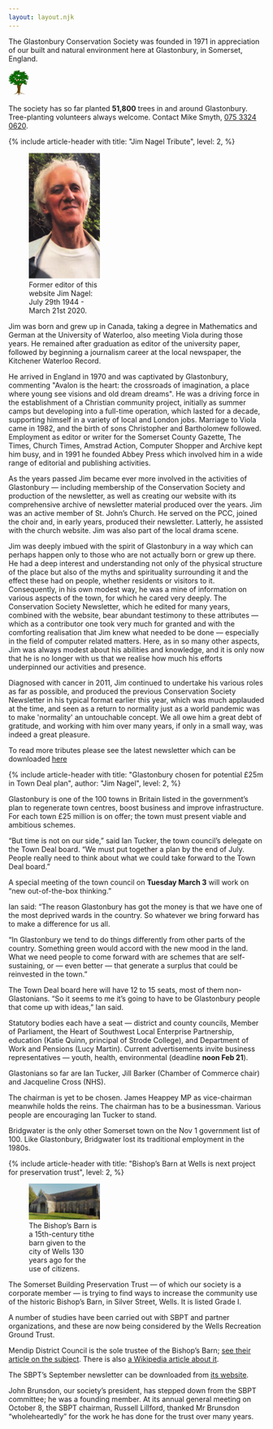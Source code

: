 ```yaml
---
layout: layout.njk
---
```


<section class="boxout italic sans" aria-label="About the society">

<p class="highlight">
	The Glastonbury Conservation Society was founded in 1971
	in appreciation of our built and natural environment
	here at Glastonbury, in Somerset, England.
</p>

<img class="float-left" alt="" src="/img/tree2aw.png" style="width: 3em">

The society has so far planted **51,800** trees in and around Glastonbury.
Tree-planting volunteers always welcome.
Contact Mike Smyth, [075 3324 0620](tel:+447533240620).

</section>

<article>

{% include article-header with
	title: "Jim Nagel Tribute",
	level: 2,
%}

<figure class="float-right" style="width: 10em">
<img src="/img/jim.png" alt="Jim Nagel RIP, July 29th 1944 - March 21st 2020">
<figcaption>
Former editor of this website Jim Nagel: July 29th 1944 - March 21st 2020.
</figcaption>
</figure>

Jim was born and grew up in Canada, taking a degree in Mathematics and German at the University of Waterloo, also meeting Viola during those years. He remained after graduation as editor of the university paper, followed by beginning a journalism career at the local newspaper, the Kitchener Waterloo
Record.

He arrived in England in 1970 and was captivated by Glastonbury, commenting "Avalon is the heart: the crossroads of imagination, a place where young see visions and old dream dreams". He was a driving force in the establishment of a Christian community project, initially as summer camps but developing into a full-time operation, which lasted for a decade, supporting himself in a variety of local and London jobs. Marriage to Viola came in 1982, and the birth of sons Christopher and Bartholomew followed. Employment as
editor or writer for the Somerset County Gazette, The Times, Church Times, Amstrad Action, Computer Shopper and Archive kept him busy, and in 1991 he founded Abbey Press which involved him in a wide range of editorial and publishing activities.

As the years passed Jim became ever more involved in the activities of Glastonbury — including membership of the Conservation Society and production of the newsletter, as well as creating our website with its comprehensive archive of newsletter material produced over the years. Jim was an active member of St. John’s Church. He served on the PCC, joined the choir and, in early years, produced their newsletter. Latterly, he assisted with the church website. Jim was also part of the local drama scene.

Jim was deeply imbued with the spirit of Glastonbury in a way which can perhaps happen only to those who are not actually born or grew up there. He had a deep interest and understanding not only of the physical structure of the place but also of the myths and spirituality surrounding it and the effect these had on people, whether residents or visitors to it. Consequently, in his own modest way, he was a mine of information on various aspects of the town, for which he cared very deeply. The Conservation Society
Newsletter, which he edited for many years, combined with the website, bear abundant testimony to these attributes — which as a contributor one took very much for granted and with the comforting realisation that Jim knew what needed to be done — especially in the field of computer related matters. Here, as in so many other aspects, Jim was always modest about his abilities and knowledge, and it is only now that he is no longer with us that
we realise how much his efforts underpinned our activities and presence.

Diagnosed with cancer in 2011, Jim continued to undertake his various roles as far as possible, and produced the previous Conservation Society Newsletter in his typical format earlier this year, which was much applauded at the time, and seen as a return to normality just as a world pandemic was to make 'normality' an untouchable concept. We all owe him a great debt of gratitude, and working with him over many years, if only in a small way, was indeed a great pleasure.

To read more tributes please see the latest newsletter which can be downloaded <a href="./newsletter/pdf/155.pdf">here</a>

</article>

<article>

{% include article-header with
	title: "Glastonbury chosen for potential £25m in Town Deal plan",
	author: "Jim Nagel",
	level: 2,
%}

Glastonbury is one of the 100 towns in Britain listed in the
government’s plan to regenerate town centres, boost business and improve
infrastructure. For each town £25 million is on offer; the town must
present viable and ambitious schemes.

“But time is not on our side,” said Ian Tucker, the town council’s
delegate on the Town Deal board. “We must put together a plan by the end
of July. People really need to think about what we could take forward to
the Town Deal board.”

A special meeting of the town council on **Tuesday March 3** will work
on “new out-of-the-box thinking.”

Ian said: “The reason Glastonbury has got the money is that we have one
of the most deprived wards in the country. So whatever we bring forward
has to make a difference for us all.

“In Glastonbury we tend to do things differently from other parts of the
country. Something green would accord with the new mood in the land.
What we need people to come forward with are schemes that are
self-sustaining, or — even better — that generate a surplus that could
be reinvested in the town.”

The Town Deal board here will have 12 to 15 seats, most of them
non-Glastonians. “So it seems to me it’s going to have to be Glastonbury
people that come up with ideas,” Ian said.

Statutory bodies each have a seat — district and county councils, Member
of Parliament, the Heart of Southwest Local Enterprise Partnership,
education (Katie Quinn, principal of Strode College), and Department of
Work and Pensions (Lucy Martin). Current advertisements invite business
representatives — youth, health, environmental (deadline **noon Feb
21**).

Glastonians so far are Ian Tucker, Jill Barker (Chamber of Commerce
chair) and Jacqueline Cross (NHS).

The chairman is yet to be chosen. James Heappey MP as vice-chairman
meanwhile holds the reins. The chairman has to be a businessman. Various
people are encouraging Ian Tucker to stand.

Bridgwater is the only other Somerset town on the Nov 1 government list
of 100. Like Glastonbury, Bridgwater lost its traditional employment in
the 1980s.

</article>

<article>

{% include article-header with
	title: "Bishop’s Barn at Wells is next project for preservation trust",
	level: 2,
%}

<figure class="float-right" style="width: 10em">
<img src="/img/bishopsbarn.jpg" alt="A centuries-old stone building by a grassy lawn. A clear sky is above.">
<figcaption>
The Bishop’s Barn is a 15th-century tithe barn given to the city of Wells 130 years ago for the use of citizens.
</figcaption>
</figure>

The Somerset Building Preservation Trust — of which our society is a
corporate member — is trying to find ways to increase the community use
of the historic Bishop’s Barn, in Silver Street, Wells. It is listed
Grade I.

A number of studies have been carried out with SBPT and partner
organizations, and these are now being considered by the Wells
Recreation Ground Trust.

Mendip District Council is the sole trustee of the Bishop’s Barn;
[see their article on the subject](https://www.mendip.gov.uk/article/6732/The-Bishop-s-Barn-Bandstand-and-Wells-Recreation-Ground).
There is also [a Wikipedia article about it](https://en.wikipedia.org/wiki/The_Bishop's_Barn%2C_Wells).

The SBPT’s September newsletter can be downloaded from [its
website](http://sbpt.info).

John Brunsdon, our society’s president, has stepped down from the SBPT
committee; he was a founding member. At its annual general meeting on
October 8, the SBPT chairman, Russell Lillford, thanked Mr Brunsdon
“wholeheartedly” for the work he has done for the trust over many years.

</article>
